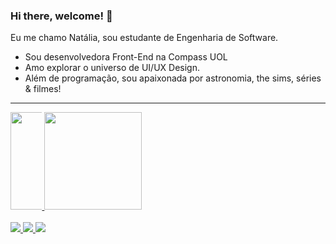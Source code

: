 ### Hi there, welcome! 👋
Eu me chamo Natália, sou estudante de Engenharia de Software. 
<ul>
<li>Sou desenvolvedora Front-End na Compass UOL</li>
<li>Amo explorar o universo de UI/UX Design.</li>
<li>Além de programação, sou apaixonada por astronomia, the sims, séries & filmes!</li>
</ul>

<hr />
<a href="https://github.com/anuraghazra/github-readme-stats">
  <img height="156" src="https://github-readme-stats.vercel.app/api?username=nataliakrein&theme=radical&show_icons=true&hide=issues" style="max-width: 10%;" />
</a>
<a href="https://github.com/anuraghazra/convoychat">
  <img height="156" src="https://github-readme-stats.vercel.app/api/top-langs/?username=nataliakrein&langs_count=8&theme=radical&layout=compact&card_width=240" style="max-width: 100%;" />
</a>

<br>
<br>
<a href="https://www.linkedin.com/in/nataliakrein/" alt="linkedin" target="_blank">
<img src="https://img.shields.io/badge/linkedin-%230077B5.svg?&style=flat&logo=linkedin&color=d93a7c&logoColor=white" >
</a>
<a href="https://discords.com/bio/p/ntlkrn" alt="discord" target="_blank">
<img src="https://img.shields.io/badge/discord-%230077B5.svg?&style=flat&logo=discord&color=d93a7c&logoColor=white" >
</a>
<a href="https://filmow.com/usuario/ntlkrn" alt="filmow" target="_blank">
<img src="https://img.shields.io/badge/filmow-d93a7c?&style=flat&color=d93a7c&logoColor=white">
</a>
